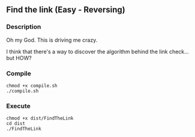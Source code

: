 ## Find the link (Easy - Reversing)

### Description

Oh my God. This is driving me crazy.

I think that there's a way to discover the algorithm behind the link check... but HOW?

### Compile

```
chmod +x compile.sh
./compile.sh
```

### Execute
```
chmod +x dist/FindTheLink
cd dist
./FindTheLink
```
